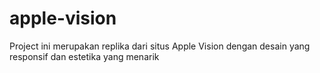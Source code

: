 # apple-vision
Project ini merupakan replika dari situs Apple Vision dengan desain yang responsif dan estetika yang menarik
